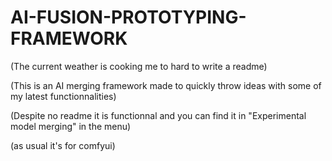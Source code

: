 # AI-FUSION-PROTOTYPING-FRAMEWORK

(The current weather is cooking me to hard to write a readme)

(This is an AI merging framework made to quickly throw ideas with some of my latest functionnalities)

(Despite no readme it is functionnal and you can find it in "Experimental model merging" in the menu)

(as usual it's for comfyui)
